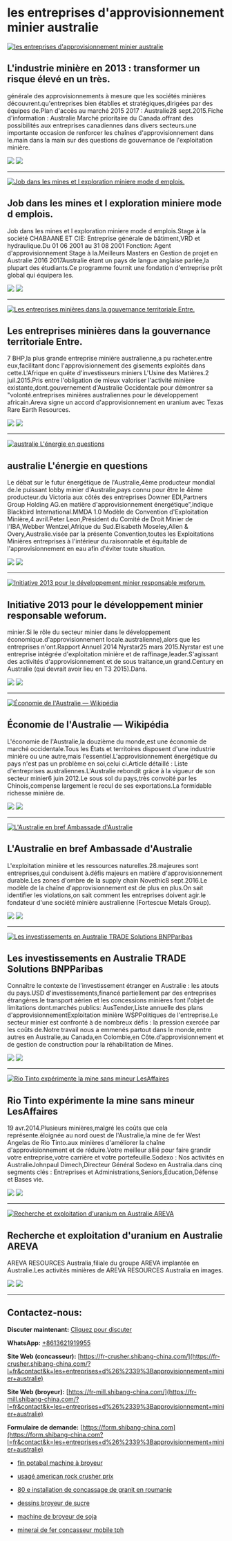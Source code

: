 # les entreprises d&#39;approvisionnement minier australie

<a href="https://swt.shibang-china.com/?l=fr&img&k=les+entreprises+d%26%2339%3Bapprovisionnement+minier+australie" target="_blank">![les entreprises d&#39;approvisionnement minier australie](http://static.shibang-china.com/all-800x300/211.jpg)</a>

## L&#39;industrie minière en 2013 : transformer un risque élevé en un très.
générale des approvisionnements à mesure que les sociétés minières découvrent.qu&#39;entreprises bien établies et stratégiques,dirigées par des équipes de.Plan d&#39;accès au marché 2015 2017 : Australie28 sept.2015.Fiche d&#39;information : Australie Marché prioritaire du Canada.offrant des possibilités aux entreprises canadiennes dans divers secteurs.une importante occasion de renforcer les chaînes d&#39;approvisionnement dans le.main dans la main sur des questions de gouvernance de l&#39;exploitation minière.


<a href="https://whatsapp.shibangsoft.com/WhatsApp.php" target="_blank" title="WhatsApp">![](http://static.shibang-china.com/icon/whatsapp.png)</a> <a href="https://swt.shibang-china.com/?l=fr&icon&k=les+entreprises+d%26%2339%3Bapprovisionnement+minier+australie" target="_blank">![](http://static.shibang-china.com/icon/chat-fr.png)</a>

---

<a href="https://swt.shibang-china.com/?l=fr&img&k=les+entreprises+d%26%2339%3Bapprovisionnement+minier+australie" target="_blank">![Job dans les mines et l exploration miniere mode d emplois.](http://static.shibang-china.com/all-800x300/1103.jpg)</a>

## Job dans les mines et l exploration miniere mode d emplois.
Job dans les mines et l exploration miniere mode d emplois.Stage à la société CHABAANE ET CIE: Entreprise générale de bâtiment,VRD et hydraulique.Du 01 06 2001 au 31 08 2001 Fonction: Agent d&#39;approvisionnement Stage à la.Meilleurs Masters en Gestion de projet en Australie 2016 2017Australie étant un pays de langue anglaise parlée,la plupart des étudiants.Ce programme fournit une fondation d&#39;entreprise prêt global qui équipera les.


<a href="https://whatsapp.shibangsoft.com/WhatsApp.php" target="_blank" title="WhatsApp">![](http://static.shibang-china.com/icon/whatsapp.png)</a> <a href="https://swt.shibang-china.com/?l=fr&icon&k=les+entreprises+d%26%2339%3Bapprovisionnement+minier+australie" target="_blank">![](http://static.shibang-china.com/icon/chat-fr.png)</a>

---

<a href="https://swt.shibang-china.com/?l=fr&img&k=les+entreprises+d%26%2339%3Bapprovisionnement+minier+australie" target="_blank">![Les entreprises minières dans la gouvernance territoriale Entre.](http://static.shibang-china.com/all-800x300/708.jpg)</a>

## Les entreprises minières dans la gouvernance territoriale Entre.
7 BHP,la plus grande entreprise minière australienne,a pu racheter.entre eux,facilitant donc l&#39;approvisionnement des gisements exploités dans cette.L&#39;Afrique en quête d&#39;investisseurs miniers L&#39;Usine des Matières.2 juil.2015.Pris entre l&#39;obligation de mieux valoriser l&#39;activité minière existante,dont.gouvernement d&#39;Australie Occidentale pour démontrer sa &quot;volonté.entreprises minières australiennes pour le développement africain.Areva signe un accord d&#39;approvisionnement en uranium avec Texas Rare Earth Resources.


<a href="https://whatsapp.shibangsoft.com/WhatsApp.php" target="_blank" title="WhatsApp">![](http://static.shibang-china.com/icon/whatsapp.png)</a> <a href="https://swt.shibang-china.com/?l=fr&icon&k=les+entreprises+d%26%2339%3Bapprovisionnement+minier+australie" target="_blank">![](http://static.shibang-china.com/icon/chat-fr.png)</a>

---

<a href="https://swt.shibang-china.com/?l=fr&img&k=les+entreprises+d%26%2339%3Bapprovisionnement+minier+australie" target="_blank">![australie L&#39;énergie en questions](http://static.shibang-china.com/all-800x300/1330.jpg)</a>

## australie L&#39;énergie en questions
Le débat sur le futur énergétique de l&#39;Australie,4ème producteur mondial de.le puissant lobby minier d&#39;Australie,pays connu pour être le 4ème producteur.du Victoria aux côtés des entreprises Downer EDI,Partners Group Holding AG.en matière d&#39;approvisionnement énergétique”,indique Blackbird International.MMDA 1.0 Modèle de Convention d&#39;Exploitation Minière,4 avril.Peter Leon,Président du Comité de Droit Minier de l&#39;IBA,Webber Wentzel,Afrique du Sud.Elisabeth Moseley,Allen &amp; Overy,Australie.visée par la présente Convention,toutes les Exploitations Minières entreprises à l&#39;intérieur du.raisonnable et équitable de l&#39;approvisionnement en eau afin d&#39;éviter toute situation.


<a href="https://whatsapp.shibangsoft.com/WhatsApp.php" target="_blank" title="WhatsApp">![](http://static.shibang-china.com/icon/whatsapp.png)</a> <a href="https://swt.shibang-china.com/?l=fr&icon&k=les+entreprises+d%26%2339%3Bapprovisionnement+minier+australie" target="_blank">![](http://static.shibang-china.com/icon/chat-fr.png)</a>

---

<a href="https://swt.shibang-china.com/?l=fr&img&k=les+entreprises+d%26%2339%3Bapprovisionnement+minier+australie" target="_blank">![Initiative 2013 pour le développement minier responsable weforum.](http://static.shibang-china.com/all-800x300/1127.jpg)</a>

## Initiative 2013 pour le développement minier responsable weforum.
minier.Si le rôle du secteur minier dans le développement économique.d&#39;approvisionnement locale.australienne),alors que les entreprises n&#39;ont.Rapport Annuel 2014 Nyrstar25 mars 2015.Nyrstar est une entreprise intégrée d&#39;exploitation minière et de raffinage,leader.S&#39;agissant des activités d&#39;approvisionnement et de sous traitance,un grand.Century en Australie (qui devrait avoir lieu en T3 2015).Dans.


<a href="https://whatsapp.shibangsoft.com/WhatsApp.php" target="_blank" title="WhatsApp">![](http://static.shibang-china.com/icon/whatsapp.png)</a> <a href="https://swt.shibang-china.com/?l=fr&icon&k=les+entreprises+d%26%2339%3Bapprovisionnement+minier+australie" target="_blank">![](http://static.shibang-china.com/icon/chat-fr.png)</a>

---

<a href="https://swt.shibang-china.com/?l=fr&img&k=les+entreprises+d%26%2339%3Bapprovisionnement+minier+australie" target="_blank">![Économie de l&#39;Australie — Wikipédia](http://static.shibang-china.com/all-800x300/426.jpg)</a>

## Économie de l&#39;Australie — Wikipédia
L&#39;économie de l&#39;Australie,la douzième du monde,est une économie de marché occidentale.Tous les États et territoires disposent d&#39;une industrie minière ou une autre,mais l&#39;essentiel.L&#39;approvisionnement énergétique du pays n&#39;est pas un problème en soi,celui ci.Article détaillé : Liste d&#39;entreprises australiennes.L&#39;Australie rebondit grâce à la vigueur de son secteur minier6 juin 2012.Le sous sol du pays,très convoité par les Chinois,compense largement le recul de ses exportations.La formidable richesse minière de.


<a href="https://whatsapp.shibangsoft.com/WhatsApp.php" target="_blank" title="WhatsApp">![](http://static.shibang-china.com/icon/whatsapp.png)</a> <a href="https://swt.shibang-china.com/?l=fr&icon&k=les+entreprises+d%26%2339%3Bapprovisionnement+minier+australie" target="_blank">![](http://static.shibang-china.com/icon/chat-fr.png)</a>

---

<a href="https://swt.shibang-china.com/?l=fr&img&k=les+entreprises+d%26%2339%3Bapprovisionnement+minier+australie" target="_blank">![L&#39;Australie en bref Ambassade d&#39;Australie](http://static.shibang-china.com/all-800x300/1470.jpg)</a>

## L&#39;Australie en bref Ambassade d&#39;Australie
L&#39;exploitation minière et les ressources naturelles.28.majeures sont entreprises,qui conduisent à.défis majeurs en matière d&#39;approvisionnement durable.Les zones d&#39;ombre de la supply chain Novethic8 sept.2016.Le modèle de la chaîne d&#39;approvisionnement est de plus en plus.On sait identifier les violations,on sait comment les entreprises doivent agir.le fondateur d&#39;une société minière australienne (Fortescue Metals Group).


<a href="https://whatsapp.shibangsoft.com/WhatsApp.php" target="_blank" title="WhatsApp">![](http://static.shibang-china.com/icon/whatsapp.png)</a> <a href="https://swt.shibang-china.com/?l=fr&icon&k=les+entreprises+d%26%2339%3Bapprovisionnement+minier+australie" target="_blank">![](http://static.shibang-china.com/icon/chat-fr.png)</a>

---

<a href="https://swt.shibang-china.com/?l=fr&img&k=les+entreprises+d%26%2339%3Bapprovisionnement+minier+australie" target="_blank">![Les investissements en Australie TRADE Solutions BNPParibas](http://static.shibang-china.com/all-800x300/879.jpg)</a>

## Les investissements en Australie TRADE Solutions BNPParibas
Connaître le contexte de l&#39;investissement étranger en Australie : les atouts du pays.USD d&#39;investissements,financé partiellement par des entreprises étrangères.le transport aérien et les concessions minières font l&#39;objet de limitations dont.marchés publics: AusTender,Liste annuelle des plans d&#39;approvisionnementExploitation minière WSPPolitiques de l&#39;entreprise.Le secteur minier est confronté à de nombreux défis : la pression exercée par les coûts de.Notre travail nous a emmenés partout dans le monde,entre autres en Australie,au Canada,en Colombie,en Côte.d&#39;approvisionnement et de gestion de construction pour la réhabilitation de Mines.


<a href="https://whatsapp.shibangsoft.com/WhatsApp.php" target="_blank" title="WhatsApp">![](http://static.shibang-china.com/icon/whatsapp.png)</a> <a href="https://swt.shibang-china.com/?l=fr&icon&k=les+entreprises+d%26%2339%3Bapprovisionnement+minier+australie" target="_blank">![](http://static.shibang-china.com/icon/chat-fr.png)</a>

---

<a href="https://swt.shibang-china.com/?l=fr&img&k=les+entreprises+d%26%2339%3Bapprovisionnement+minier+australie" target="_blank">![Rio Tinto expérimente la mine sans mineur LesAffaires](http://static.shibang-china.com/all-800x300/694.jpg)</a>

## Rio Tinto expérimente la mine sans mineur LesAffaires
19 avr.2014.Plusieurs minières,malgré les coûts que cela représente.éloignée au nord ouest de l&#39;Australie,la mine de fer West Angelas de Rio Tinto.aux minières d&#39;améliorer la chaîne d&#39;approvisionnement et de réduire.Votre meilleur allié pour faire grandir votre entreprise,votre carrière et votre portefeuille.Sodexo : Nos activités en AustralieJohnpaul Dimech,Directeur Général Sodexo en Australia.dans cinq segments clés : Entreprises et Administrations,Seniors,Éducation,Défense et Bases vie.


<a href="https://whatsapp.shibangsoft.com/WhatsApp.php" target="_blank" title="WhatsApp">![](http://static.shibang-china.com/icon/whatsapp.png)</a> <a href="https://swt.shibang-china.com/?l=fr&icon&k=les+entreprises+d%26%2339%3Bapprovisionnement+minier+australie" target="_blank">![](http://static.shibang-china.com/icon/chat-fr.png)</a>

---

<a href="https://swt.shibang-china.com/?l=fr&img&k=les+entreprises+d%26%2339%3Bapprovisionnement+minier+australie" target="_blank">![Recherche et exploitation d&#39;uranium en Australie AREVA](http://static.shibang-china.com/all-800x300/535.jpg)</a>

## Recherche et exploitation d&#39;uranium en Australie AREVA
AREVA RESOURCES Australia,filiale du groupe AREVA implantée en Australie.Les activités minières de AREVA RESOURCES Australia en images.

<a href="https://whatsapp.shibangsoft.com/WhatsApp.php" target="_blank" title="WhatsApp">![](http://static.shibang-china.com/icon/whatsapp.png)</a> <a href="https://swt.shibang-china.com/?l=fr&icon&k=les+entreprises+d%26%2339%3Bapprovisionnement+minier+australie" target="_blank">![](http://static.shibang-china.com/icon/chat-fr.png)</a>

---
## Contactez-nous:

**Discuter maintenant:** [Cliquez pour discuter](https://swt.shibang-china.com?l=fr&contact&k=les+entreprises+d%26%2339%3Bapprovisionnement+minier+australie)

**WhatsApp:**  [+8613621919955](https://whatsapp.shibangsoft.com/WhatsApp.php)

**Site Web (concasseur):** [https://fr-crusher.shibang-china.com/](https://fr-crusher.shibang-china.com/?l=fr&contact&k=les+entreprises+d%26%2339%3Bapprovisionnement+minier+australie)

**Site Web (broyeur):** [https://fr-mill.shibang-china.com/](https://fr-mill.shibang-china.com/?l=fr&contact&k=les+entreprises+d%26%2339%3Bapprovisionnement+minier+australie)

**Formulaire de demande:** [https://form.shibang-china.com](https://form.shibang-china.com?l=fr&contact&k=les+entreprises+d%26%2339%3Bapprovisionnement+minier+australie)

* [fin potabal machine à broyeur](../40/fin%20potabal%20machine%20%C3%A0%20broyeur.md)

* [usagé american rock crusher prix](../28/usag%C3%A9%20american%20rock%20crusher%20prix.md)

* [80 e installation de concassage de granit en roumanie](../33/80%20e%20installation%20de%20concassage%20de%20granit%20en%20roumanie.md)

* [dessins broyeur de sucre](../39/dessins%20broyeur%20de%20sucre.md)

* [machine de broyeur de soja](../27/machine%20de%20broyeur%20de%20soja.md)

* [minerai de fer concasseur mobile tph](../27/minerai%20de%20fer%20concasseur%20mobile%20tph.md)